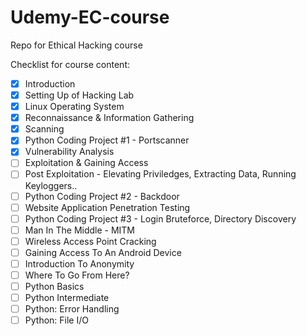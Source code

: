 # Udemy-EC-course
Repo for Ethical Hacking course

Checklist for course content:
- [x] Introduction
- [x] Setting Up of Hacking Lab
- [x] Linux Operating System
- [x] Reconnaissance & Information Gathering
- [x] Scanning
- [x] Python Coding Project #1 - Portscanner
- [x] Vulnerability Analysis
- [ ] Exploitation & Gaining Access
- [ ] Post Exploitation - Elevating Priviledges, Extracting Data, Running Keyloggers..
- [ ] Python Coding Project #2 - Backdoor
- [ ] Website Application Penetration Testing
- [ ] Python Coding Project #3 - Login Bruteforce, Directory Discovery
- [ ] Man In The Middle - MITM
- [ ] Wireless Access Point Cracking
- [ ] Gaining Access To An Android Device
- [ ] Introduction To Anonymity
- [ ] Where To Go From Here?
- [ ] Python Basics
- [ ] Python Intermediate
- [ ] Python: Error Handling
- [ ] Python: File I/O
